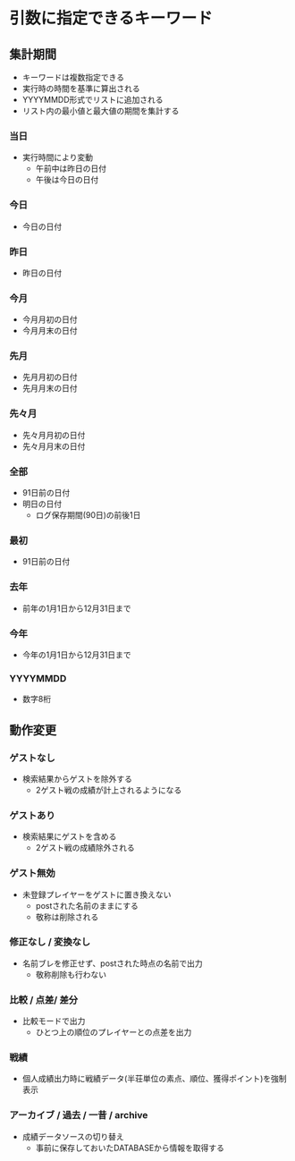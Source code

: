 # 引数に指定できるキーワード

## 集計期間
- キーワードは複数指定できる
- 実行時の時間を基準に算出される
- YYYYMMDD形式でリストに追加される
- リスト内の最小値と最大値の期間を集計する

### 当日
- 実行時間により変動
  - 午前中は昨日の日付
  - 午後は今日の日付
### 今日
- 今日の日付
### 昨日
- 昨日の日付
### 今月
- 今月月初の日付
- 今月月末の日付
### 先月
- 先月月初の日付
- 先月月末の日付
### 先々月
- 先々月月初の日付
- 先々月月末の日付
### 全部
- 91日前の日付
- 明日の日付
  - ログ保存期間(90日)の前後1日
### 最初
- 91日前の日付
### 去年
- 前年の1月1日から12月31日まで
### 今年
- 今年の1月1日から12月31日まで
### YYYYMMDD
- 数字8桁

## 動作変更
### ゲストなし
- 検索結果からゲストを除外する
  - 2ゲスト戦の成績が計上されるようになる
### ゲストあり
- 検索結果にゲストを含める
  - 2ゲスト戦の成績除外される
### ゲスト無効
- 未登録プレイヤーをゲストに置き換えない
  - postされた名前のままにする
  - 敬称は削除される
### 修正なし / 変換なし
- 名前ブレを修正せず、postされた時点の名前で出力
  - 敬称削除も行わない
### 比較 / 点差/ 差分
- 比較モードで出力
  - ひとつ上の順位のプレイヤーとの点差を出力
### 戦績
- 個人成績出力時に戦績データ(半荘単位の素点、順位、獲得ポイント)を強制表示
### アーカイブ / 過去 / 一昔 / archive
- 成績データソースの切り替え
  - 事前に保存しておいたDATABASEから情報を取得する
